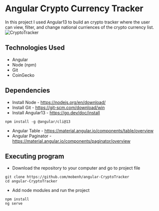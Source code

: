 # Angular Crypto Currency Tracker
In this project I used Angular13 to build an crypto tracker where the user can view, filter, and change national curriences of the crypto currency list. 
![CryptoTracker](https://user-images.githubusercontent.com/30685241/177240259-5a0b8cdc-829d-4263-8657-695b8e12fefb.jpg)


## Technologies Used
* Angular
* Node (npm)
* Git
* CoinGecko


## Dependencies
* Install Node - https://nodejs.org/en/download/
* Install Git - https://git-scm.com/download/win
* Install Angular13 - https://go.dev/doc/install
```
npm install -g @angular/cli@13
```
* Angular Table - https://material.angular.io/components/table/overview
* Angular Paginator - https://material.angular.io/components/paginator/overview


## Executing program
* Download the repository to your computer and go to project file
```
git clone https://github.com/mobenh/angular-CryptoTracker
cd angular-CryptoTracker
```
* Add node modules and run the project
```
npm install
ng serve
```
